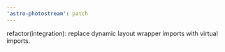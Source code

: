 ```yaml
---
'astro-photostream': patch
---
```


refactor(integration): replace dynamic layout wrapper imports with virtual imports.
